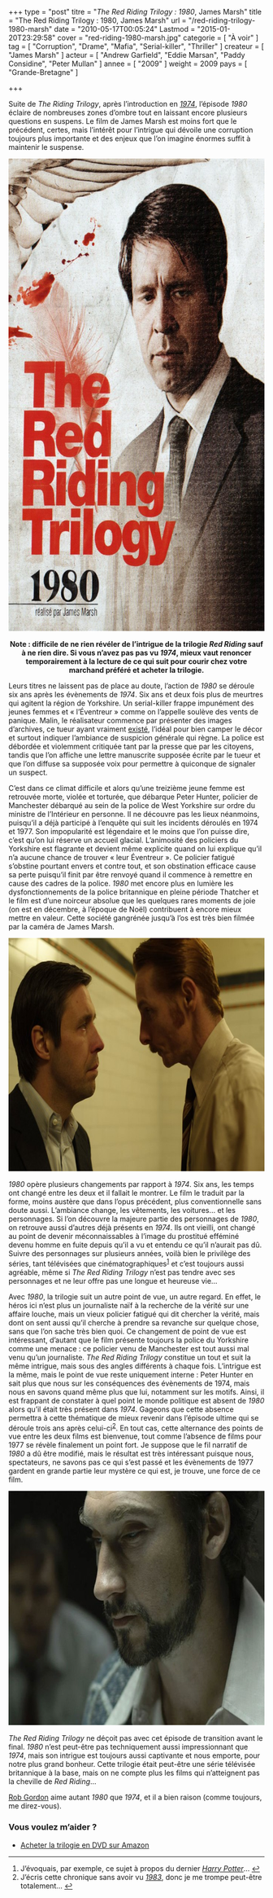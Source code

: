 +++
type = "post"
titre = "<em>The Red Riding Trilogy : 1980</em>, James Marsh"
title = "The Red Riding Trilogy : 1980, James Marsh"
url = "/red-riding-trilogy-1980-marsh"
date = "2010-05-17T00:05:24"
Lastmod = "2015-01-20T23:29:58"
cover = "red-riding-1980-marsh.jpg"
categorie = [ "À voir" ]
tag = [ "Corruption", "Drame", "Mafia", "Serial-killer", "Thriller" ]
createur = [ "James Marsh" ]
acteur = [ "Andrew Garfield", "Eddie Marsan", "Paddy Considine", "Peter Mullan" ]
annee = [ "2009" ]
weight = 2009
pays = [ "Grande-Bretagne" ]

+++

<p>Suite de <em>The Riding Trilogy</em>, après l&rsquo;introduction en <em><a href="/2010/05/15/red-riding-trilogy-1974-jarrold/">1974</a></em>, l&rsquo;épisode <em>1980</em> éclaire de nombreuses zones d&rsquo;ombre tout en laissant encore plusieurs questions en suspens. Le film de James Marsh est moins fort que le précédent, certes, mais l&rsquo;intérêt pour l&rsquo;intrigue qui dévoile une corruption toujours plus importante et des enjeux que l&rsquo;on imagine énormes suffit à maintenir le suspense.</p>
<a href="http://www.allocine.fr/film/fichefilm_gen_cfilm=173484.html" target="_blank"><img class="aligncenter" src="red-riding-trilogy-1980.jpg" border="0" alt="red-riding-trilogy-1980.jpg" width="690" height="928" /></a>
<p style="text-align: center;"><strong>Note : difficile de ne rien révéler de l&rsquo;intrigue de la trilogie <em>Red Riding</em> sauf à ne rien dire. Si vous n&rsquo;avez pas pas vu <em>1974</em>, mieux vaut renoncer temporairement à la lecture de ce qui suit pour courir chez votre marchand préféré et acheter la trilogie.</strong></p>
<p>Leurs titres ne laissent pas de place au doute, l&rsquo;action de <em>1980</em> se déroule six ans après les évènements de <em>1974</em>. Six ans et deux fois plus de meurtres qui agitent la région de Yorkshire. Un serial-killer frappe impunément des jeunes femmes et &laquo;&nbsp;l&rsquo;Éventreur&nbsp;&raquo; comme on l&rsquo;appelle soulève des vents de panique. Malin, le réalisateur commence par présenter des images d&rsquo;archives, ce tueur ayant vraiment <a href="http://en.wikipedia.org/wiki/Peter_Sutcliffe">existé</a>, l&rsquo;idéal pour bien camper le décor et surtout indiquer l&rsquo;ambiance de suspicion générale qui règne. La police est débordée et violemment critiquée tant par la presse que par les citoyens, tandis que l&rsquo;on affiche une lettre manuscrite supposée écrite par le tueur et que l&rsquo;on diffuse sa supposée voix pour permettre à quiconque de signaler un suspect.</p>
<p>C&rsquo;est dans ce climat difficile et alors qu&rsquo;une treizième jeune femme est retrouvée morte, violée et torturée, que débarque Peter Hunter, policier de Manchester débarqué au sein de la police de West Yorkshire sur ordre du ministre de l&rsquo;Intérieur en personne. Il ne découvre pas les lieux néanmoins, puisqu&rsquo;il a déjà participé à l&rsquo;enquête qui suit les incidents déroulés en 1974 et 1977. Son impopularité est légendaire et le moins que l&rsquo;on puisse dire, c&rsquo;est qu&rsquo;on lui réserve un accueil glacial. L&rsquo;animosité des policiers du Yorkshire est flagrante et devient même explicite quand on lui explique qu&rsquo;il n&rsquo;a aucune chance de trouver &laquo;&nbsp;leur Éventreur&nbsp;&raquo;. Ce policier fatigué s&rsquo;obstine pourtant envers et contre tout, et son obstination efficace cause sa perte puisqu&rsquo;il finit par être renvoyé quand il commence à remettre en cause des cadres de la police. <em>1980</em> met encore plus en lumière les dysfonctionnements de la police britannique en pleine période Thatcher et le film est d&rsquo;une noirceur absolue que les quelques rares moments de joie (on est en décembre, à l&rsquo;époque de Noël) contribuent à encore mieux mettre en valeur. Cette société gangrénée jusqu&rsquo;à l&rsquo;os est très bien filmée par la caméra de James Marsh.</p>
<img class="aligncenter" src="1980-the-red-riding-trilogy.jpg" border="0" alt="1980-the-red-riding-trilogy.jpg" width="690" height="458" />
<p><em>1980</em> opère plusieurs changements par rapport à <em>1974</em>. Six ans, les temps ont changé entre les deux et il fallait le montrer. Le film le traduit par la forme, moins austère que dans l&rsquo;opus précédent, plus conventionnelle sans doute aussi. L&rsquo;ambiance change, les vêtements, les voitures… et les personnages. Si l&rsquo;on découvre la majeure partie des personnages de <em>1980</em>, on retrouve aussi d&rsquo;autres déjà présents en <em>1974</em>. Ils ont vieilli, ont changé au point de devenir méconnaissables à l&rsquo;image du prostitué efféminé devenu homme en fuite depuis qu&rsquo;il a vu et entendu ce qu&rsquo;il n&rsquo;aurait pas dû. Suivre des personnages sur plusieurs années, voilà bien le privilège des séries, tant télévisées que cinématographiques<sup id="fnref-3359-1"><a href="#fn-3359-1" rel="footnote">1</a></sup> et c&rsquo;est toujours aussi agréable, même si <em>The Red Riding Trilogy</em> n&rsquo;est pas tendre avec ses personnages et ne leur offre pas une longue et heureuse vie…</p>
<p>Avec <em>1980</em>, la trilogie suit un autre point de vue, un autre regard. En effet, le héros ici n&rsquo;est plus un journaliste naïf à la recherche de la vérité sur une affaire louche, mais un vieux policier fatigué qui dit chercher la vérité, mais dont on sent aussi qu&rsquo;il cherche à prendre sa revanche sur quelque chose, sans que l&rsquo;on sache très bien quoi. Ce changement de point de vue est intéressant, d&rsquo;autant que le film présente toujours la police du Yorkshire comme une menace : ce policier venu de Manchester est tout aussi mal venu qu&rsquo;un journaliste. <em>The Red Riding Trilogy</em> constitue un tout et suit la même intrigue, mais sous des angles différents à chaque fois. L&rsquo;intrigue est la même, mais le point de vue reste uniquement interne : Peter Hunter en sait plus que nous sur les conséquences des évènements de 1974, mais nous en savons quand même plus que lui, notamment sur les motifs. Ainsi, il est frappant de constater à quel point le monde politique est absent de <em>1980</em> alors qu&rsquo;il était très présent dans <em>1974</em>. Gageons que cette absence permettra à cette thématique de mieux revenir dans l&rsquo;épisode ultime qui se déroule trois ans après celui-ci<sup id="fnref-3359-2"><a href="#fn-3359-2" rel="footnote">2</a></sup>. En tout cas, cette alternance des points de vue entre les deux films est bienvenue, tout comme l&rsquo;absence de films pour 1977 se révèle finalement un point fort. Je suppose que le fil narratif de <em>1980</em> a dû être modifié, mais le résultat est très intéressant puisque nous, spectateurs, ne savons pas ce qui s&rsquo;est passé et les évènements de 1977 gardent en grande partie leur mystère ce qui est, je trouve, une force de ce film.</p>
<img class="aligncenter" src="1980-red-riding-eventreur.jpg" border="0" alt="1980-red-riding-eventreur.jpg" width="690" height="460" />
<p><em>The Red Riding Trilogy</em> ne déçoit pas avec cet épisode de transition avant le final. <em>1980</em> n&rsquo;est peut-être pas techniquement aussi impressionnant que <em>1974</em>, mais son intrigue est toujours aussi captivante et nous emporte, pour notre plus grand bonheur. Cette trilogie était peut-être une série télévisée britannique à la base, mais on ne compte plus les films qui n&rsquo;atteignent pas la cheville de <em>Red Riding</em>…</p>
<p><a href="http://www.toujoursraison.com/2009/11/red-riding-trilogy-1980.html">Rob Gordon</a> aime autant <em>1980</em> que <em>1974</em>, et il a bien raison (comme toujours, me direz-vous).</p>
<div class="amazon">
<h3>Vous voulez m&rsquo;aider ?</h3>
<ul>
<li><a href="http://www.amazon.fr/gp/product/B001TEKJZW/ref=as_li_ss_tl?ie=UTF8&tag=leblogdenic07-21&linkCode=as2&camp=1642&creative=19458&creativeASIN=B001TEKJZW">Acheter la trilogie en DVD sur Amazon</a></li>
</ul>
</div>
<div class="footnotes">
<hr />
<ol>
<li id="fn-3359-1">
J&rsquo;évoquais, par exemple, ce sujet à propos du dernier <em><a href="/harry-potter-et-le-prince-de-sang-mele-yates/">Harry Potter</a></em>…&#160;<a href="#fnref-3359-1" rev="footnote">&#8617;</a>
</li>
<li id="fn-3359-2">
J&rsquo;écris cette chronique sans avoir vu <a href="/red-riding-trilogy-1983-tucker/" title="The Red Riding Trilogy : 1983, Anand Tucker"><em>1983</em></a>, donc je me trompe peut-être totalement…&#160;<a href="#fnref-3359-2" rev="footnote">&#8617;</a>
</li>
</ol>
</div>

